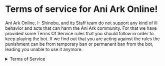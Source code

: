 # Terms of service for Ani Ark Online!

Ani Ark Online, I- Shinobu, and its Staff team do not support any kind of ill behavior and acts that can harm the Ani Ark community. For that we have provided some Terms Of Service rules that you should follow in order to keep playing the bot. If we find out that you are acting against the rules the punishment can be from temporary ban or permanent ban from the bot, leading you unable to use it anymore.

<details>
<summary>Terms of Service</summary>

- Using any kind of bugs, errors, glitch on the bot to take advantage in resources.
   • We request you to report it immediately in official server.
- Automating account(self-bot) to gain unfair lead among the other players.
- Cross trade & RMT(Real Money Trade).
   • Includes 'Server Roles', 'Server Position'.
- Involving/supporting those who is doing the above act.

We kindly appreciate you if you are not involved in these activities and will not want you to do so.
</details>
